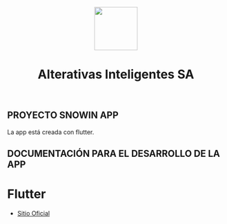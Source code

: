 <p align="center">
    <a href="https://alternativasinteligentes.com/" target="_blank">
        <img src="https://alternativasinteligentes.com/wp-content/uploads/2019/03/logo-aisa.png" height="100px">
    </a>
    <h1 align="center">Alterativas Inteligentes SA</h1>
    <br>
</p>

PROYECTO SNOWIN APP
------------------------------------------

La app está creada con flutter.


DOCUMENTACIÓN PARA EL DESARROLLO DE LA APP
------------------------------------------
# Flutter
- [Sitio Oficial](https://flutter.dev/)

